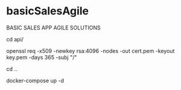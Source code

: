 # basicSalesAgile
BASIC SALES APP AGILE SOLUTIONS

cd api/

openssl req -x509 -newkey rsa:4096 -nodes -out cert.pem -keyout key.pem -days 365 -subj "/"

cd ..

docker-compose up -d
